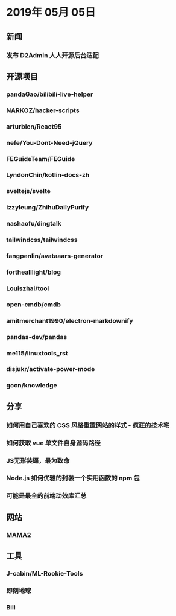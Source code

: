 # 2019年 05月 05日

## 新闻

### 发布 D2Admin 人人开源后台适配

<daily-item
  note="更好的人人开源企业版前端工程"
  url="https://github.com/d2-projects/d2-admin-renren-security-enterprise"
  lang="Vue,JavaScript,CSS,HTML"
  watch="4"
  star="163"
  fork="17"/>

## 开源项目

### pandaGao/bilibili-live-helper

<daily-item
  note="Bilibili直播弹幕库 for Mac / Windows / Linux"
  url="https://github.com/pandaGao/bilibili-live-helper"
  lang="Vue,JavaScript,HTML,CSS"
  watch="21"
  star="277"
  fork="37"/>

### NARKOZ/hacker-scripts

<daily-item
  note="由俄罗斯的一位程序员编写的脚本，可以在宿醉的时候给公司发请假条，可以在适当的时候给老婆发晚归短信，也可以发短信哄老婆，还可以远程煮咖啡"
  url="https://github.com/NARKOZ/hacker-scripts"
  lang="JavaScript,Python,Java,Perl,Kotlin,Clojure,Other"
  watch="2189"
  star="35045"
  fork="5944"
  :is-chinese="false"/>

### arturbien/React95

<daily-item
  note="Windows 95 样式的 UI 组件"
  url="https://github.com/arturbien/React95"
  lang="JavaScript,HTML,CSS"
  watch="16"
  star="2727"
  fork="53"/>

### nefe/You-Dont-Need-jQuery

<daily-item
  note="总结了大部分 jQuery API 替代的方法，暂时只支持 IE10+ 以上浏览器"
  url="https://github.com/nefe/You-Dont-Need-jQuery"
  lang="JavaScript"
  watch="567"
  star="18028"
  fork="1590"/>

### FEGuideTeam/FEGuide

<daily-item
  note="【前端面试题+前端学习+面试指南】 一份涵盖大部分前端工程师所需要掌握的核心知识。这个项目就是为了帮助那些找工作的前端开发工程师去回顾前端的基础知识，如果你不想找工作，也可以通过查看这些面试问题去巩固你的前端技能。"
  url="https://github.com/FEGuideTeam/FEGuide"
  lang="other"
  watch="36"
  star="522"
  fork="119"/>

### LyndonChin/kotlin-docs-zh

<daily-item
  note="为了彻底掌握 Kotlin 语法，花了好几个月把官方文档翻译了一遍。"
  url="https://github.com/LyndonChin/kotlin-docs-zh"
  lang="other"
  watch="18"
  star="788"
  fork="82"/>

### sveltejs/svelte

<daily-item
  note="又一个前端框架，类似 vue"
  url="https://github.com/sveltejs/svelte"
  lang="JavaScript,HTML,TypeScript,Other"
  watch="303"
  star="12800"
  fork="474"/>

### izzyleung/ZhihuDailyPurify

<daily-item
  note="Purified version of Zhihu Daily - 更纯净的知乎日报"
  url="https://github.com/izzyleung/ZhihuDailyPurify"
  lang="Java,Python,HTML"
  watch="198"
  star="4890"
  fork="1024"/>

### nashaofu/dingtalk

<daily-item
  note="钉钉桌面版，基于electron和钉钉网页版开发，支持Windows、Linux和macOS"
  url="https://github.com/nashaofu/dingtalk"
  lang="JavaScript,Vue,CSS,HTML"
  watch="57"
  star="987"
  fork="164"/>

### tailwindcss/tailwindcss

<daily-item
  note="用于快速 UI 开发的实用工具集 CSS 框架"
  url="https://github.com/tailwindcss/tailwindcss"
  lang="CSS,JavaScript"
  watch="302"
  star="10757"
  fork="481"
  :is-chinese="false"/>

### fangpenlin/avataaars-generator

<daily-item
  note="一个专为头像捏脸准备的网站"
  url="https://github.com/fangpenlin/avataaars-generator"
  lang="TypeScript,HTML,CSS"
  watch="32"
  star="604"
  fork="70"
  :is-chinese="false"/>

### forthealllight/blog

<daily-item
  note="📖我的博客，记录学习的一些笔记，如有喜欢，欢迎star"
  url="https://github.com/forthealllight/blog"
  lang="other"
  watch="59"
  star="874"
  fork="92"/>

### Louiszhai/tool

<daily-item
  note="开发效率提升：Mac生产力工具链推荐"
  url="https://github.com/Louiszhai/tool?hmsr=toutiao.io&amp;utm_medium=toutiao.io&amp;utm_source=toutiao.io"
  lang="JavaScript,Shell"
  watch="69"
  star="2985"
  fork="260"/>

### open-cmdb/cmdb

<daily-item
  note="CMDB 配置管理系统 资产管理系统"
  url="https://github.com/open-cmdb/cmdb"
  lang="Python,CSS"
  watch="19"
  star="280"
  fork="113"/>

### amitmerchant1990/electron-markdownify

<daily-item
  note="一个 Markdown 编辑器桌面应用程序"
  url="https://github.com/amitmerchant1990/electron-markdownify"
  lang="JavaScript,CSS,HTML"
  watch="21"
  star="489"
  fork="327"/>

### pandas-dev/pandas

<daily-item
  note="Flexible and powerful data analysis / manipulation library for Python, providing labeled data structures similar to R data.frame objects, statistical functions, and much more"
  url="https://github.com/pandas-dev/pandas"
  lang="Python,HTML,C,Shell,C++,Batchfile"
  watch="1006"
  star="19193"
  fork="7632"/>

### me115/linuxtools_rst

<daily-item
  note="Linux工具快速教程"
  url="https://github.com/me115/linuxtools_rst"
  lang="HTML,Roff,JavaScript,CSS,Python,Makefile,Batchfile"
  watch="204"
  star="2844"
  fork="893"/>

### disjukr/activate-power-mode

<daily-item
  note="Activate POWER MODE anywhere"
  url="https://github.com/disjukr/activate-power-mode"
  lang="JavaScript,HTML"
  watch="14"
  star="287"
  fork="59"
  :is-chinese="false"/>

### gocn/knowledge

<daily-item
  note="Go社区的知识图谱，Knowledge Graph"
  url="https://github.com/gocn/knowledge"
  lang="other"
  watch="83"
  star="1812"
  fork="219"/>

## 分享

### 如何用自己喜欢的 CSS 风格重置网站的样式 - 疯狂的技术宅

<daily-item
  url="https://segmentfault.com/a/1190000018677895"/>

### 如何获取 vue 单文件自身源码路径

<daily-item
  url="https://juejin.im/post/5ccdc6ac51882541aa5232a4"/>

### JS无形装逼，最为致命

<daily-item
  url="https://juejin.im/post/5cc55eb5e51d456e577f93f0"/>

### Node.js 如何优雅的封装一个实用函数的 npm 包

<daily-item
  url="https://juejin.im/post/5cc47f85f265da036f4e8847"/>

### 可能是最全的前端动效库汇总

<daily-item
  url="https://juejin.im/post/5cc089eae51d456e7d189f9d"/>

## 网站

### MAMA2

<daily-item
  note="妈妈再也不用担心我的 MacBook 发热了计划"
  url="https://zythum.github.io/mama2/"/>

## 工具

### J-cabin/ML-Rookie-Tools

<daily-item
  note="不错的机器学习工具合集"
  url="https://github.com/J-cabin/ML-Rookie-Tools"
  lang="other"
  watch="0"
  star="1"
  fork="0"/>

### 即刻地球

<daily-item
  note="每隔十分钟左右，会抓取一张向日葵8号卫星所拍摄到的地球照片。然后进行美化处理，渲染出一张适合用作壁纸的图片。"
  url="https://eoikoe.com/monitore"/>

### Bili

<daily-item
  note="强大的速度快，零配置的打包工具"
  url="https://bili.egoist.sh/#/"/>

<daily-footer/>